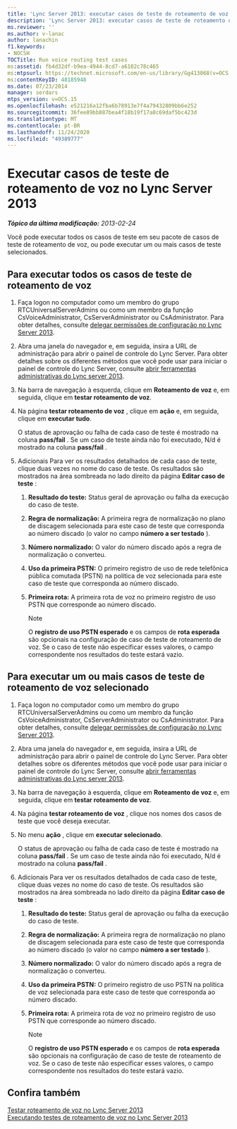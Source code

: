 ```yaml
---
title: 'Lync Server 2013: executar casos de teste de roteamento de voz'
description: 'Lync Server 2013: executar casos de teste de roteamento de voz.'
ms.reviewer: ''
ms.author: v-lanac
author: lanachin
f1.keywords:
- NOCSH
TOCTitle: Run voice routing test cases
ms:assetid: fb4d32df-b9ea-4944-8cd7-a6102c78c465
ms:mtpsurl: https://technet.microsoft.com/en-us/library/Gg413068(v=OCS.15)
ms:contentKeyID: 48185948
ms.date: 07/23/2014
manager: serdars
mtps_version: v=OCS.15
ms.openlocfilehash: e521216a12fba6b78913e7f4a79432809bb6e252
ms.sourcegitcommit: 36fee89bb887bea4f18b19f17a8c69daf5bc423d
ms.translationtype: MT
ms.contentlocale: pt-BR
ms.lasthandoff: 11/24/2020
ms.locfileid: "49389777"
---
```

# <a name="run-voice-routing-test-cases-in-lync-server-2013"></a>Executar casos de teste de roteamento de voz no Lync Server 2013

<div data-xmlns="http://www.w3.org/1999/xhtml">

<div class="topic" data-xmlns="http://www.w3.org/1999/xhtml" data-msxsl="urn:schemas-microsoft-com:xslt" data-cs="https://msdn.microsoft.com/">

<div data-asp="https://msdn2.microsoft.com/asp">



</div>

<div id="mainSection">

<div id="mainBody">

<span> </span>

_**Tópico da última modificação:** 2013-02-24_

Você pode executar todos os casos de teste em seu pacote de casos de teste de roteamento de voz, ou pode executar um ou mais casos de teste selecionados.

<div>

## <a name="to-run-all-voice-routing-test-cases"></a>Para executar todos os casos de teste de roteamento de voz

1.  Faça logon no computador como um membro do grupo RTCUniversalServerAdmins ou como um membro da função CsVoiceAdministrator, CsServerAdministrator ou CsAdministrator. Para obter detalhes, consulte [delegar permissões de configuração no Lync Server 2013](lync-server-2013-delegate-setup-permissions.md).

2.  Abra uma janela do navegador e, em seguida, insira a URL de administração para abrir o painel de controle do Lync Server. Para obter detalhes sobre os diferentes métodos que você pode usar para iniciar o painel de controle do Lync Server, consulte [abrir ferramentas administrativas do Lync server 2013](lync-server-2013-open-lync-server-administrative-tools.md).

3.  Na barra de navegação à esquerda, clique em **Roteamento de voz** e, em seguida, clique em **testar roteamento de voz**.

4.  Na página **testar roteamento de voz** , clique em **ação** e, em seguida, clique em **executar tudo**.
    
    O status de aprovação ou falha de cada caso de teste é mostrado na coluna **pass/fail** . Se um caso de teste ainda não foi executado, N/d é mostrado na coluna **pass/fail** .

5.  Adicionais Para ver os resultados detalhados de cada caso de teste, clique duas vezes no nome do caso de teste. Os resultados são mostrados na área sombreada no lado direito da página **Editar caso de teste** :
    
    1.  **Resultado do teste:** Status geral de aprovação ou falha da execução do caso de teste.
    
    2.  **Regra de normalização:** A primeira regra de normalização no plano de discagem selecionada para este caso de teste que corresponda ao número discado (o valor no campo **número a ser testado** ).
    
    3.  **Número normalizado:** O valor do número discado após a regra de normalização o converteu.
    
    4.  **Uso da primeira PSTN:** O primeiro registro de uso de rede telefônica pública comutada (PSTN) na política de voz selecionada para este caso de teste que corresponda ao número discado.
    
    5.  **Primeira rota:** A primeira rota de voz no primeiro registro de uso PSTN que corresponde ao número discado.
        
        <div>
        

        > [!NOTE]  
        > O <STRONG>registro de uso PSTN esperado</STRONG> e os campos de <STRONG>rota esperada</STRONG> são opcionais na configuração de caso de teste de roteamento de voz. Se o caso de teste não especificar esses valores, o campo correspondente nos resultados do teste estará vazio.

        
        </div>

</div>

<div>

## <a name="to-run-one-or-more-selected-voice-routing-test-cases"></a>Para executar um ou mais casos de teste de roteamento de voz selecionado

1.  Faça logon no computador como um membro do grupo RTCUniversalServerAdmins ou como um membro da função CsVoiceAdministrator, CsServerAdministrator ou CsAdministrator. Para obter detalhes, consulte [delegar permissões de configuração no Lync Server 2013](lync-server-2013-delegate-setup-permissions.md).

2.  Abra uma janela do navegador e, em seguida, insira a URL de administração para abrir o painel de controle do Lync Server. Para obter detalhes sobre os diferentes métodos que você pode usar para iniciar o painel de controle do Lync Server, consulte [abrir ferramentas administrativas do Lync server 2013](lync-server-2013-open-lync-server-administrative-tools.md).

3.  Na barra de navegação à esquerda, clique em **Roteamento de voz** e, em seguida, clique em **testar roteamento de voz**.

4.  Na página **testar roteamento de voz** , clique nos nomes dos casos de teste que você deseja executar.

5.  No menu **ação** , clique em **executar selecionado**.
    
    O status de aprovação ou falha de cada caso de teste é mostrado na coluna **pass/fail** . Se um caso de teste ainda não foi executado, N/d é mostrado na coluna **pass/fail** .

6.  Adicionais Para ver os resultados detalhados de cada caso de teste, clique duas vezes no nome do caso de teste. Os resultados são mostrados na área sombreada no lado direito da página **Editar caso de teste** :
    
    1.  **Resultado do teste:** Status geral de aprovação ou falha da execução do caso de teste.
    
    2.  **Regra de normalização:** A primeira regra de normalização no plano de discagem selecionada para este caso de teste que corresponda ao número discado (o valor no campo **número a ser testado** ).
    
    3.  **Número normalizado:** O valor do número discado após a regra de normalização o converteu.
    
    4.  **Uso da primeira PSTN:** O primeiro registro de uso PSTN na política de voz selecionada para este caso de teste que corresponda ao número discado.
    
    5.  **Primeira rota:** A primeira rota de voz no primeiro registro de uso PSTN que corresponde ao número discado.
        
        <div>
        

        > [!NOTE]  
        > O <STRONG>registro de uso PSTN esperado</STRONG> e os campos de <STRONG>rota esperada</STRONG> são opcionais na configuração de caso de teste de roteamento de voz. Se o caso de teste não especificar esses valores, o campo correspondente nos resultados do teste estará vazio.

        
        </div>

</div>

<div>

## <a name="see-also"></a>Confira também


[Testar roteamento de voz no Lync Server 2013](lync-server-2013-test-voice-routing.md)  
[Executando testes de roteamento de voz no Lync Server 2013](lync-server-2013-running-voice-routing-tests.md)  
  

</div>

</div>

<span> </span>

</div>

</div>

</div>

